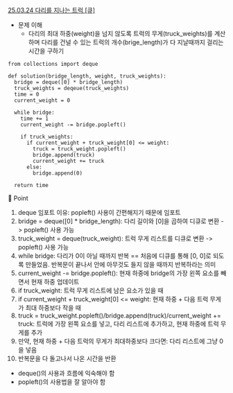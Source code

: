 [25.03.24 다리를 지나는 트럭 [큐]](https://school.programmers.co.kr/learn/courses/30/lessons/42583?language=python3)

- 문제 이해
  - 다리의 최대 하중(weight)을 넘지 않도록 트럭의 무게(truck_weights)를 계산하며 다리를 건널 수 있는 트럭의 개수(brige_length)가 다 지날때까지 걸리는 시간을 구하기
 
```
from collections import deque

def solution(bridge_length, weight, truck_weights):
  bridge = deque([0] * bridge_length)
  truck_weights = deqeue(truck_weights)
  time = 0
  current_weight = 0

  while bridge:
    time += 1
    current_weight -= bridge.popleft()

    if truck_weights:
      if current_weight + truck_weight[0] <= weight:
        truck = truck_weight.popleft()
        bridge.append(truck)
        current_weight += truck
      else:
        bridge.append(0)

  return time
```

📍 Point

1. deque 임포트 이유: popleft() 사용이 간편해지기 때문에 임포트
2. bridge = deque([0] * bridge_length): 다리 길이와 [0]을 곱하여 디큐로 변환 -> popleft() 사용 가능
3. truck_weight = deque(truck_weight): 트럭 무게 리스트를 디큐로 변환 -> popleft() 사용 가능
4. while bridge: 다리가 0이 아닐 때까지 반복 == 처음에 디큐를 통해 [0, 0]로 되도록 만들었음. 반복문이 끝나서 안에 아무것도 들지 않을 때까지 반복하라는 의미
5. current_weight -= bridge.popleft(): 현재 하중에 bridge의 가장 왼쪽 요소를 빼면서 현재 하중 업데이트
6. if truck_weight: 트럭 무게 리스트에 남은 요소가 있을 때
7. if current_weight + truck_weight[0] <= weight: 현재 하중 + 다음 트럭 무게가 최대 하중보다 작을 때
8. truck = truck_weight.popleft()/bridge.append(truck)/current_weight += truck: 트럭에 가장 왼쪽 요소를 넣고, 다리 리스트에 추가하고, 현재 하중에 트럭 무게를 추가
9. 만약, 현재 하중 + 다음 트럭의 무게가 최대하중보다 크다면: 다리 리스트에 그냥 0을 넣음
10. 반복문을 다 돌고나서 나온 시간을 반환

- deque()의 사용과 흐름에 익숙해야 함
- popleft()의 사용법을 잘 알아야 함
